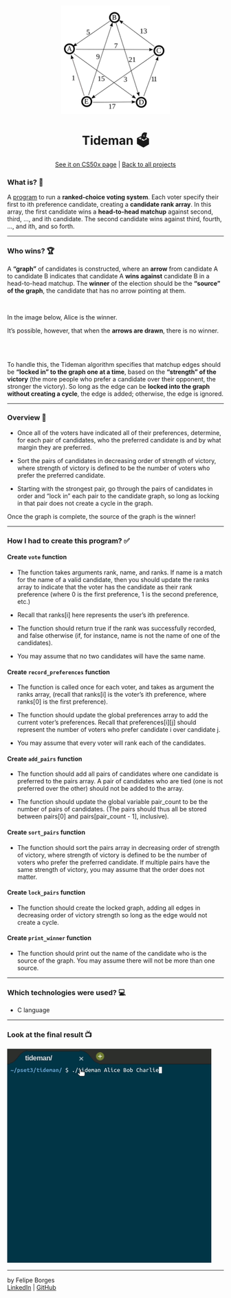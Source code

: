 <div align="center">	
	<img src="./.github/tidemanimg.png" alt="tidemanimg" width="50%"/>	
</div>

<div align="center">
	<h1>Tideman 🗳️</h1>	
</div>

<div align="center">
  <a href="https://cs50.harvard.edu/x/2020/psets/3/tideman/">See it on CS50x page</a> |
	<a href="https://github.com/felipejsborges/cs50_challenges#cs50x-challenges-">Back to all projects</a>  
</div>

### What is? 🤔
A [program](./tideman.c) to run a **ranked-choice voting system**. Each voter specify their first to ith preference candidate, creating a **candidate rank array**. In this array, the first candidate wins a **head-to-head matchup** against second, third, ..., and ith candidate. The second candidate wins against third, fourth, ..., and ith, and so forth.
<hr>

### Who wins? 🏆
A **“graph”** of candidates is constructed, where an **arrow** from candidate A to candidate B indicates that candidate A **wins against** candidate B in a head-to-head matchup. The **winner** of the election should be the **“source” of the graph**, the candidate that has no arrow pointing at them.
<div align="center">
	<img src="https://cs50.harvard.edu/x/2020/psets/3/condorcet_graph_1.png" alt="" width="50%"/>
</div>

In the image below, Alice is the winner.

It’s possible, however, that when the **arrows are drawn**, there is no winner.
<div align="center">
	<img src="https://cs50.harvard.edu/x/2020/psets/3/no_condorcet_1.png" alt="" width="80%"/>
</div>
<br>

To handle this, the Tideman algorithm specifies that matchup edges should be **“locked in” to the graph one at a time**, based on the **“strength” of the victory** (the more people who prefer a candidate over their opponent, the stronger the victory). So long as the edge can be **locked into the graph without creating a cycle**, the edge is added; otherwise, the edge is ignored.
<hr>

### Overview 📄

- Once all of the voters have indicated all of their preferences, determine, for each pair of candidates, who the preferred candidate is and by what margin they are preferred.

- Sort the pairs of candidates in decreasing order of strength of victory, where strength of victory is defined to be the number of voters who prefer the preferred candidate.

- Starting with the strongest pair, go through the pairs of candidates in order and “lock in” each pair to the candidate graph, so long as locking in that pair does not create a cycle in the graph.
	
Once the graph is complete, the source of the graph is the winner!
<hr>

### How I had to create this program? ✅

#### Create `vote` function
- The function takes arguments rank, name, and ranks. If name is a match for the name of a valid candidate, then you should update the ranks array to indicate that the voter has the candidate as their rank preference (where 0 is the first preference, 1 is the second preference, etc.)

- Recall that ranks[i] here represents the user’s ith preference.
	
- The function should return true if the rank was successfully recorded, and false otherwise (if, for instance, name is not the name of one of the candidates).
	
- You may assume that no two candidates will have the same name.<br>

#### Create `record_preferences` function
- The function is called once for each voter, and takes as argument the ranks array, (recall that ranks[i] is the voter’s ith preference, where ranks[0] is the first preference).

- The function should update the global preferences array to add the current voter’s preferences. Recall that preferences[i][j] should represent the number of voters who prefer candidate i over candidate j.

- You may assume that every voter will rank each of the candidates.<br>

#### Create `add_pairs` function
- The function should add all pairs of candidates where one candidate is preferred to the pairs array. A pair of candidates who are tied (one is not preferred over the other) should not be added to the array.

- The function should update the global variable pair_count to be the number of pairs of candidates. (The pairs should thus all be stored between pairs[0] and pairs[pair_count - 1], inclusive).<br>

#### Create `sort_pairs` function
- The function should sort the pairs array in decreasing order of strength of victory, where strength of victory is defined to be the number of voters who prefer the preferred candidate. If multiple pairs have the same strength of victory, you may assume that the order does not matter.<br>

#### Create `lock_pairs` function
- The function should create the locked graph, adding all edges in decreasing order of victory strength so long as the edge would not create a cycle.<br>

#### Create `print_winner` function
- The function should print out the name of the candidate who is the source of the graph. You may assume there will not be more than one source.
<hr>

### Which technologies were used? 💻
- C language
<hr>

### Look at the final result 📺<br>
![tideman](./.github/tideman.gif)
<hr>

by Felipe Borges<br>
[LinkedIn](https://www.linkedin.com/in/felipejsborges) | [GitHub](https://github.com/felipejsborges)
